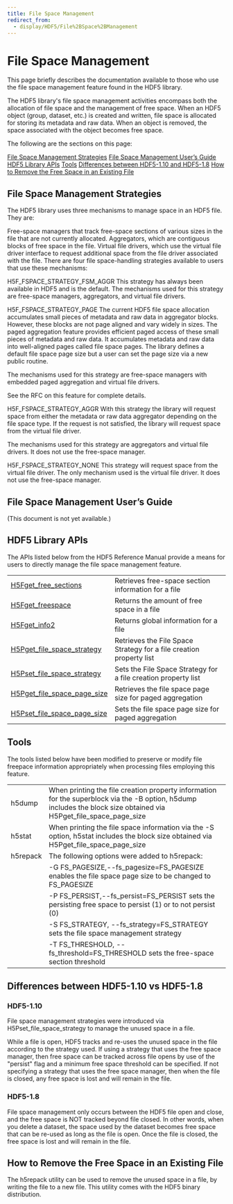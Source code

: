 ```yaml
---
title: File Space Management
redirect_from:
  - display/HDF5/File%2BSpace%2BManagement
---
```


# File Space Management

This page briefly describes the documentation available to those who use the file space management feature found in the HDF5 library.

The HDF5 library's file space management activities encompass both the allocation of file space and the management of free space. When an HDF5 object (group, dataset, etc.) is created and written, file space is allocated for storing its metadata and raw data. When an object is removed, the space associated with the object becomes free space.

The following are the sections on this page:

<a href="#strategies">File Space Management Strategies</a>
<a href="#userguide">File Space Management User’s Guide</a>
<a href="#apis">HDF5 Library APIs</a>
<a href="#tools">Tools</a>
<a href="#bw-110-18">Differences between HDF5-1.10 and HDF5-1.8</a>
<a href="#removefspace">How to Remove the Free Space in an Existing File</a>

<h2 id="strategies"> File Space Management Strategies</h2>
The HDF5 library uses three mechanisms to manage space in an HDF5 file. They are:

Free-space managers that track free-space sections of various sizes in the file that are not currently allocated.
Aggregators, which are contiguous blocks of free space in the file.
Virtual file drivers, which use the virtual file driver interface to request additional space from the file driver associated with the file.
There are four file space-handling strategies available to users that use these mechanisms:

H5F_FSPACE_STRATEGY_FSM_AGGR
This strategy has always been available in HDF5 and is the default. The mechanisms used for this strategy are free-space managers, aggregators, and virtual file drivers.

H5F_FSPACE_STRATEGY_PAGE
The current HDF5 file space allocation accumulates small pieces of metadata and raw data in aggregator blocks. However, these blocks are not page aligned and vary widely in sizes. The paged aggregation feature provides efficient paged access of these small pieces of metadata and raw data. It accumulates metadata and raw data into well-aligned pages called file space pages. The library defines a default file space page size but a user can set the page size via a new public routine.

The mechanisms used for this strategy are free-space managers with embedded paged aggregation and virtual file drivers.

See the RFC on this feature for complete details.

H5F_FSPACE_STRATEGY_AGGR
With this strategy the library will request space from either the metadata or raw data aggregator depending on the file space type. If the request is not satisfied, the library will request space from the virtual file driver.

The mechanisms used for this strategy are aggregators and virtual file drivers. It does not use the free-space manager.

H5F_FSPACE_STRATEGY_NONE
This strategy will request space from the virtual file driver. The only mechanism used is the virtual file driver. It does not use the free-space manager.

<h2 id="userguide"> File Space Management User’s Guide</h2>
(This document is not yet available.)

<h2 id="apis"> HDF5 Library APIs</h2>
The APIs listed below from the HDF5 Reference Manual provide a means for users to directly manage the file space management feature.
 
|                   |                                                              |
| ----------------- | ------------------------------------------------------------ |
| [H5Fget_free_sections](https://docs.hdfgroup.org/hdf5/v1_14/group___h5_f.html#gab9cbf1a45f9dcda34b43f985b7848434) | Retrieves free-space section information for a file |
| [H5Fget_freespace](https://docs.hdfgroup.org/hdf5/v1_14/group___h5_f.html#ga3ef2673183567543346668a8f1eca2e9) | Returns the amount of free space in a file |
| [H5Fget_info2](https://docs.hdfgroup.org/hdf5/v1_14/group___h5_f.html#gaced8c09c1559636a9c3f33dff3f4520e) | Returns global information for a file |
| [H5Pget_file_space_strategy](https://docs.hdfgroup.org/hdf5/v1_14/group___f_c_p_l.html#ga54cf6ca4f897ba9ee3695a15fe8e6029) | Retrieves the File Space Strategy for a file creation property list |
| [H5Pset_file_space_strategy](https://docs.hdfgroup.org/hdf5/v1_14/group___f_c_p_l.html#ga167ff65f392ca3b7f1933b1cee1b9f70) | Sets the File Space Strategy for a file creation property list |
| [H5Pget_file_space_page_size](https://docs.hdfgroup.org/hdf5/v1_14/group___f_c_p_l.html#gaab5e8c08e4f588e0af1d937fcebfc885) | Retrieves the file space page size for paged aggregation |
| [H5Pset_file_space_page_size](https://docs.hdfgroup.org/hdf5/v1_14/group___f_c_p_l.html#gad012d7f3c2f1e1999eb1770aae3a4963) | Sets the file space page size for paged aggregation |

<h2 id="tools"> Tools</h2>

The tools listed below have been modified to preserve or modify file freepace information appropriately when processing files employing this feature.

|             |                                                              |
| ----------- | ------------------------------------------------------------ |
| h5dump      | When printing the file creation property information for the superblock via the -B option, h5dump includes the block size obtained via H5Pget_file_space_page_size |
| h5stat      | When printing the file space information via the -S option, h5stat includes the block size obtained via H5Pget_file_space_page_size |
| h5repack    | The following options were added to h5repack: |
|             | -G FS_PAGESIZE,--fs_pagesize=FS_PAGESIZE enables the file space page size to be changed to FS_PAGESIZE |
|             | -P FS_PERSIST,--fs_persist=FS_PERSIST sets the persisting free space to persist (1) or to not persist (0) |
|             | -S FS_STRATEGY, --fs_strategy=FS_STRATEGY sets the file space management strategy |
|             | -T FS_THRESHOLD, --fs_threshold=FS_THRESHOLD sets the free-space section threshold |

<h2 id="bw-110-18"> Differences between HDF5-1.10 vs HDF5-1.8</h2>

### HDF5-1.10

File space management strategies were introduced via H5Pset_file_space_strategy to manage the unused space in a file.

While a file is open, HDF5 tracks and re-uses the unused space in the file according to the strategy used. If using a strategy that uses the free space manager, then free space can be tracked across file opens by use of the "persist" flag and a minimum free space threshold can be specified. If not specifying a strategy that uses the free space manager, then when the file is closed, any free space is lost and will remain in the file.

### HDF5-1.8

File space management only occurs between the HDF5 file open and close, and the free space is NOT tracked beyond file closed. In other words, when you delete a dataset, the space used by the dataset becomes free space that can be re-used as long as the file is open. Once the file is closed, the free space is lost and will remain in the file.

<h2 id="removefspace"> How to Remove the Free Space in an Existing File</h2>

The h5repack utility can be used to remove the unused space in a file, by writing the file to a new file. This utility comes with the HDF5 binary distribution.
